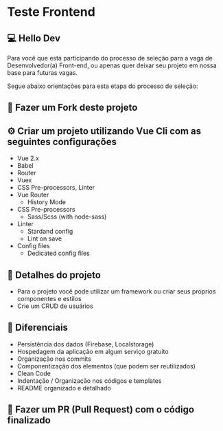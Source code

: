 # Teste Frontend

## 💻 Hello Dev
Para você que está participando do processo de seleção para a vaga de Desenvolvedor(a) Front-end, ou apenas quer deixar seu projeto em nossa base para futuras vagas.

Segue abaixo orientações para esta etapa do processo de seleção:

## 🍴 Fazer um Fork deste projeto

## ⚙️ Criar um projeto utilizando Vue Cli com as seguintes configurações
* Vue 2.x
* Babel
* Router
* Vuex
* CSS Pre-processors, Linter
* Vue Router
    * History Mode
* CSS Pre-processors
    * Sass/Scss (with node-sass)
* Linter
    * Stardand config
    * Lint on save
* Config files
    * Dedicated config files

## 🧾 Detalhes do projeto
* Para o projeto você pode utilizar um framework ou criar seus próprios componentes e estilos
* Crie um CRUD de usuários

## 🤯 Diferenciais
* Persistência dos dados (Firebase, Localstorage)
* Hospedagem da aplicação em algum serviço gratuito
* Organização nos commits
* Componentização dos elementos (que podem ser reutilizados)
* Clean Code
* Indentação / Organização nos códigos e templates
* README organizado e detalhado

## 📨 Fazer um PR (Pull Request) com o código finalizado
